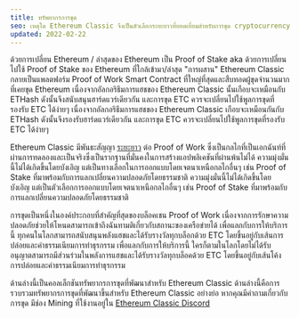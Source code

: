 ```yaml
---
title: ทรัพยากรการขุด
seo: เหตุใด Ethereum Classic จึงเป็นตัวเลือกระยะยาวที่ยอดเยี่ยมสำหรับการขุด cryptocurrency และแหล่งรวมทรัพยากรที่ครอบคลุมฮาร์ดแวร์ ซอฟต์แวร์ และกลุ่มการขุด
updated: 2022-02-22
---
```


ด้วยการเปลี่ยน Ethereum / ล่าสุดของ Ethereum เป็น Proof of Stake aka ด้วยการเปลี่ยนไปใช้ Proof of Stake ของ Ethereum ที่ใกล้เข้ามา/ล่าสุด "การผสาน" Ethereum Classic กลายเป็นแพลตฟอร์ม Proof of Work Smart Contract ที่ใหญ่ที่สุดและสืบทอดผู้ขุดจำนวนมากที่เคยขุด Ethereum เนื่องจากอัลกอริธึมการแฮชของ Ethereum Classic นั้นเกือบจะเหมือนกับ ETHash ดังนั้นจึงสนับสนุนฮาร์ดแวร์เดียวกัน และการขุด ETC ควรจะเปลี่ยนไปใช้พูลการขุดที่รองรับ ETC ได้ง่ายๆ เนื่องจากอัลกอริธึมการแฮชของ Ethereum Classic เกือบจะเหมือนกันกับ ETHash ดังนั้นจึงรองรับฮาร์ดแวร์เดียวกัน และการขุด ETC ควรจะเปลี่ยนไปใช้พูลการขุดที่รองรับ ETC ได้ง่ายๆ

Ethereum Classic มีพันธะสัญญา [ระยะยาว](/why-classic/proof-of-work) ต่อ Proof of Work ซึ่งเป็นกลไกที่เป็นเอกฉันท์ที่ผ่านการทดลองและเป็นจริงซึ่งเป็นรากฐานที่มั่นคงในการสร้างแอปพลิเคชันที่ผ่านพ้นไม่ได้ ความมุ่งมั่นนี้ไม่ได้เกิดขึ้นโดยบังเอิญ แต่เป็นทางเลือกในการออกแบบโดยเจตนาเหนือกลไกอื่นๆ เช่น Proof of Stake ที่มาพร้อมกับการแลกเปลี่ยนความปลอดภัยโดยธรรมชาติ ความมุ่งมั่นนี้ไม่ได้เกิดขึ้นโดยบังเอิญ แต่เป็นตัวเลือกการออกแบบโดยเจตนาเหนือกลไกอื่นๆ เช่น Proof of Stake ที่มาพร้อมกับการแลกเปลี่ยนความปลอดภัยโดยธรรมชาติ

การขุดเป็นหนึ่งในองค์ประกอบที่สำคัญที่สุดของบล็อคเชน Proof of Work เนื่องจากการรักษาความปลอดภัยช่วยให้โหนดสามารถเข้าถึงฉันทามติเกี่ยวกับสถานะของเครือข่ายได้ เพื่อแลกกับการให้บริการนี้ ทุกคนในโลกสามารถสนับสนุนพลังแฮชและได้รับรางวัลทุกบล็อกด้วย ETC โดยขึ้นอยู่กับเส้นการปล่อยและค่าธรรมเนียมการทำธุรกรรม เพื่อแลกกับการให้บริการนี้ ใครก็ตามในโลกโดยไม่ได้รับอนุญาตสามารถมีส่วนร่วมในพลังการแฮชและได้รับรางวัลทุกบล็อคด้วย ETC โดยขึ้นอยู่กับเส้นโค้งการปล่อยและค่าธรรมเนียมการทำธุรกรรม

ด้านล่างนี้เป็นคอลเล็กชันทรัพยากรการขุดที่พัฒนาสำหรับ Ethereum Classic ด้านล่างนี้คือการรวบรวมทรัพยากรการขุดที่พัฒนาขึ้นสำหรับ Ethereum Classic อย่างย่อ หากคุณมีคำถามเกี่ยวกับการขุด มีช่อง Mining ที่ใช้งานอยู่ใน [Ethereum Classic Discord](/community/channels)
